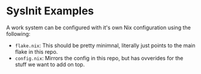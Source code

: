 # SysInit Examples

A work system can be configured with it's own Nix configuration using the following:

- `flake.nix`: This should be pretty minimnal, literally just points to the main flake in this repo.
- `config.nix`: Mirrors the config in this repo, but has ovverides for the stuff we want to add on top.
